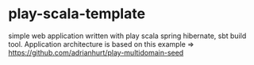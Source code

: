 # play-scala-template
simple web application written with play scala spring hibernate,  sbt build tool.
Application architecture is based on this example => https://github.com/adrianhurt/play-multidomain-seed